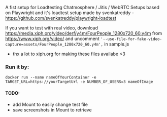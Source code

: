 A fist setup for Loadtesting Chatmosphere / Jitis / WebRTC Setups based on Playwright and 
it's loadtest setup made by svenkatreddy - https://github.com/svenkatreddy/playwright-loadtest

If you want to test with real video, download https://media.xiph.org/video/derf/y4m/FourPeople_1280x720_60.y4m from https://www.xiph.org/video/ and uncomment `'--use-file-for-fake-video-capture=assets/FourPeople_1280x720_60.y4m',` in sample.js 
- thx a lot to xiph.org for making these files availabe <3
### Run it by:

`docker run --name nameOfYourContainer -e TARGET_URL=https://yourTargetUrl -e NUMBER_OF_USERS=3 nameOfImage`

#### TODO:
- add Mount to easily change test file
- save screenshots in Mount to retrieve
